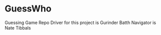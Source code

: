 # GuessWho
Guessing Game Repo
Driver for this project is Gurinder Batth
Navigator is Nate Tibbals





